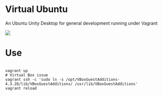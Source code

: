 # Virtual Ubuntu

An Ubuntu Unity Desktop for general development running under Vagrant

![](https://github.com/owainlewis/virtual-ubuntu/blob/master/screenshots/preview.png)

# Use

```

vagrant up
# Virtual Box issue 
vagrant ssh -c 'sudo ln -s /opt/VBoxGuestAdditions-4.3.28/lib/VBoxGuestAdditions/ /usr/lib/VBoxGuestAdditions'
vagrant reload
